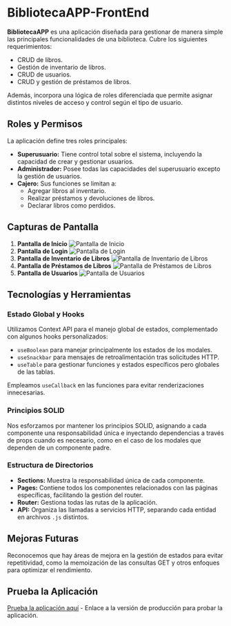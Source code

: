 # BibliotecaAPP-FrontEnd

**BibliotecaAPP** es una aplicación diseñada para gestionar de manera simple las principales funcionalidades de una biblioteca. Cubre los siguientes requerimientos:

- CRUD de libros.
- Gestión de inventario de libros.
- CRUD de usuarios.
- CRUD y gestión de préstamos de libros.

Además, incorpora una lógica de roles diferenciada que permite asignar distintos niveles de acceso y control según el tipo de usuario.

## Roles y Permisos

La aplicación define tres roles principales:

- **Superusuario:** Tiene control total sobre el sistema, incluyendo la capacidad de crear y gestionar usuarios.
- **Administrador:** Posee todas las capacidades del superusuario excepto la gestión de usuarios.
- **Cajero:** Sus funciones se limitan a:
  - Agregar libros al inventario.
  - Realizar préstamos y devoluciones de libros.
  - Declarar libros como perdidos.

## Capturas de Pantalla

1. **Pantalla de Inicio**
   ![Pantalla de Inicio](https://github.com/joseangelhernandez/BibliotecaAPP/public/ReadmeImg/portada-1.png?raw=true)
2. **Pantalla de Login**
   ![Pantalla de Login](https://github.com/joseangelhernandez/BibliotecaAPP/public/ReadmeImg/portada-2.png?raw=true)
3. **Pantalla de Inventario de Libros**
   ![Pantalla de Inventario de Libros](https://github.com/joseangelhernandez/BibliotecaAPP/public/ReadmeImg/protada-3.png?raw=true)
4. **Pantalla de Préstamos de Libros**
   ![Pantalla de Préstamos de Libros](https://github.com/joseangelhernandez/BibliotecaAPP/public/ReadmeImg/portada-4.png?raw=true)
5. **Pantalla de Usuarios**
   ![Pantalla de Usuarios](https://github.com/joseangelhernandez/BibliotecaAPP/public/ReadmeImg/portada-5.png?raw=true)

## Tecnologías y Herramientas

### Estado Global y Hooks

Utilizamos Context API para el manejo global de estados, complementado con algunos hooks personalizados:

- `useBoolean` para manejar principalmente los estados de los modales.
- `useSnackbar` para mensajes de retroalimentación tras solicitudes HTTP.
- `useTable` para gestionar funciones y estados específicos pero globales de las tablas.

Empleamos `useCallback` en las funciones para evitar renderizaciones innecesarias.

### Principios SOLID

Nos esforzamos por mantener los principios SOLID, asignando a cada componente una responsabilidad única e inyectando dependencias a través de props cuando es necesario, como en el caso de los modales que dependen de un componente padre.

### Estructura de Directorios

- **Sections:** Muestra la responsabilidad única de cada componente.
- **Pages:** Contiene todos los componentes relacionados con las páginas específicas, facilitando la gestión del router.
- **Router:** Gestiona todas las rutas de la aplicación.
- **API:** Organiza las llamadas a servicios HTTP, separando cada entidad en archivos `.js` distintos.

## Mejoras Futuras

Reconocemos que hay áreas de mejora en la gestión de estados para evitar repetitividad, como la memoización de las consultas GET y otros enfoques para optimizar el rendimiento.

## Prueba la Aplicación

[Prueba la aplicación aquí](#) - Enlace a la versión de producción para probar la aplicación.

